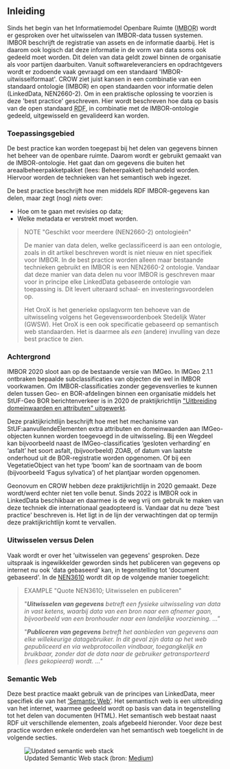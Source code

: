 ## Inleiding

Sinds het begin van het Informatiemodel Openbare Ruimte (<abbr title="Informatiemodel Openbare Ruimte">IMBOR</abbr>) wordt er gesproken over het uitwisselen van IMBOR-data tussen systemen. IMBOR beschrijft de registratie van assets en de informatie daarbij. Het is daarom ook logisch dat deze informatie in de vorm van data soms ook gedeeld moet worden. Dit delen van data geldt zowel binnen de organisatie als voor partijen daarbuiten. Vanuit softwareleveranciers en opdrachtgevers wordt er zodoende vaak gevraagd om een standaard 'IMBOR-uitwisselformaat'. CROW ziet juist kansen in een combinatie van een standaard ontologie (IMBOR) en open standaarden voor informatie delen (LinkedData, NEN2660-2). Om in een praktische oplossing te voorzien is deze 'best practice' geschreven. Hier wordt beschreven hoe data op basis van de open standaard <abbr title="Resource Description Framework">RDF</abbr>, in combinatie met de IMBOR-ontologie gedeeld, uitgewisseld en gevalideerd kan worden. 


### Toepassingsgebied

De best practice kan worden toegepast bij het delen van gegevens binnen het beheer van de openbare ruimte. Daarom wordt er gebruikt gemaakt van de IMBOR-ontologie. Het gaat dan om gegevens die buiten het areaalbeheerpakketpakket (lees: Beheerpakket) behandeld worden. Hiervoor worden de technieken van het semantisch web ingezet. 

De best practice beschrijft hoe men middels RDF IMBOR-gegevens kan delen, maar zegt (nog) _niets_ over:
* Hoe om te gaan met revisies op data;
* Welke metadata er verstrekt moet worden.

>NOTE "Geschikt voor meerdere (NEN2660-2) ontologieën"
>
>De manier van data delen, welke geclassificeerd is aan een ontologie, zoals in dit artikel beschreven wordt is niet nieuw en niet specifiek voor IMBOR. In de best practice worden alleen maar bestaande technieken gebruikt en IMBOR is een NEN2660-2 ontologie. Vandaar dat deze manier van data delen nu voor IMBOR is geschreven maar voor in principe elke LinkedData gebaseerde ontologie van toepassing is. Dit levert uiteraard schaal- en investeringsvoordelen op.
>
>Het OroX is het generieke opslagvorm ten behoeve van de uitwisseling volgens het Gegevenswoordenboek Stedelijk Water (GWSW). Het OroX is een ook specificatie gebaseerd op semantisch web standaarden. Het is daarmee als _een_ (andere) invulling van deze best practice te zien.

### Achtergrond
IMBOR 2020 sloot aan op de bestaande versie van IMGeo. In IMGeo 2.1.1 ontbraken bepaalde subclassificaties van objecten die wel in IMBOR voorkwamen. Om IMBOR-classificaties zonder gegevensverlies te kunnen delen tussen Geo- en BOR-afdelingen binnen een organisatie middels het StUF-Geo BOR berichtenverkeer is in 2020 de praktijkrichtlijn ["Uitbreiding domeinwaarden en attributen" uitgewerkt][1]. 

Deze praktijkrichtlijn beschrijft hoe met het mechanisme van StUF:aanvullendeElementen extra attributen en domeinwaarden aan IMGeo-objecten kunnen worden toegevoegd in de uitwisseling. Bij een Wegdeel kan bijvoorbeeld naast de IMGeo-classificaties ‘gesloten verharding’ en ‘asfalt’ het soort asfalt, (bijvoorbeeld) ZOAB, of datum van laatste onderhoud uit de BOR-registratie worden opgenomen. Of bij een VegetatieObject van het type ‘boom’  kan de soortnaam van de boom (bijvoorbeeld ‘Fagus sylvatica’) of het plantjaar worden opgenomen.

Geonovum en CROW hebben deze praktijkrichtlijn in 2020 gemaakt. Deze wordt/werd echter niet ten volle benut. Sinds 2022 is IMBOR ook in LinkedData beschikbaar en daarmee is de weg vrij om gebruik te maken van deze techniek die internationaal geadopteerd is. Vandaar dat nu deze 'best practice' beschreven is. Het ligt in de lijn der verwachtingen dat op termijn deze praktijkrichtlijn komt te vervallen.

### Uitwisselen versus Delen

Vaak wordt er over het 'uitwisselen van gegevens' gesproken. Deze uitspraak is ingewikkelder geworden sinds het publiceren van gegevens op internet nu ook 'data gebaseerd' kan, in tegenstelling tot 'document gebaseerd'. In de [NEN3610][3] wordt dit op de volgende manier toegelicht:
>
>EXAMPLE "Quote NEN3610; Uitwisselen en publiceren"
>
>"___Uitwisselen van gegevens___ _betreft een fysieke uitwisseling van data in vast ketens, waarbij data van een bron naar een afnemer gaan, bijvoorbeeld van een bronhouder naar een landelijke voorziening. ..."_
>
>"___Publiceren van gegevens___ _betreft het aanbieden van gegevens aan elke willekeurige datagebruiker. In dit geval zijn data op het web gepubliceerd en via webprotocollen vindbaar, toegangkelijk en bruikbaar, zonder dat de data naar de gebruiker getransporteerd (lees gekopieerd) wordt. ..."_
>

### Semantic Web
Deze best practice maakt gebruik van de principes van LinkedData, meer specifiek die van het [‘Semantic Web’][2]. Het semantisch web is een uitbreiding van het internet, waarmee gedeeld wordt op basis van data in tegenstelling tot het delen van documenten (HTML). Het semantisch web bestaat naast RDF uit verschillende elementen, zoals afgebeeld hieronder. Voor deze best practice worden enkele onderdelen van het semantisch web toegelicht in de volgende secties. 

<figure>
  <img src="img\update-semanticweb-stack.png" alt="Updated semantic web stack" />
  <figcaption>Updated Semantic Web stack (bron: <a href="https://medium.com/openlink-software-blog/semantic-web-layer-cake-tweak-explained-6ba5c6ac3fab" target="_blank">Medium</a>)</figcaption>
</figure>


[1]: https://geonovum.github.io/IMGeo/praktijkrichtlijn/uitwisseling-imbor-geobor/
[2]: https://www.w3.org/standards/semanticweb/
[3]: https://www.nen.nl/nen-3610-2022-nl-296137


